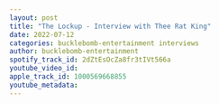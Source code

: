 ```yaml
---
layout: post
title: "The Lockup - Interview with Thee Rat King"
date: 2022-07-12
categories: bucklebomb-entertainment interviews
author: bucklebomb-entertainment
spotify_track_id: 2dZtEsOcZa8fr3tIVt566a
youtube_video_id: 
apple_track_id: 1000569668855
youtube_metadata: 
---
```

